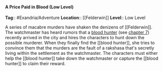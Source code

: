 #### A Price Paid in Blood (Low Level)
**Tag**:: #Exandria/Adventure
**Location**:: [[Felderwin]]
**Level**:: Low Level

 A series of macabre murders have shaken the denizens of [[Felderwin]]. The watchmaster has heard rumors that a [blood hunter](https://www.dndbeyond.com/monsters/blood-hunter) (see [chapter 7](https://www.dndbeyond.com/sources/egtw/wildemount-bestiary#BloodHunter "[[chapter 7]]")) recently arrived in the city and hires the characters to hunt down the possible murderer. When they finally find the [[blood hunter]], she tries to convince them that the murders are the fault of a rakshasa that's secretly living within the settlement as the watchmaster. The characters must either help the [[blood hunter]] take down the watchmaster or capture the [[blood hunter]] to claim their reward.
